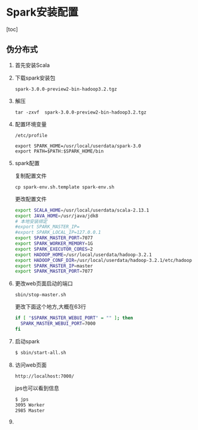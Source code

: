 # Spark安装配置

[toc]

## 伪分布式

1. 首先安装Scala

2. 下载spark安装包

   `spark-3.0.0-preview2-bin-hadoop3.2.tgz`

3. 解压

   `tar -zxvf  spark-3.0.0-preview2-bin-hadoop3.2.tgz`

4. 配置环境变量

   `/etc/profile`

   ```profile
   export SPARK_HOME=/usr/local/userdata/spark-3.0
   export PATH=$PATH:$SPARK_HOME/bin
   ```

5. spark配置

   复制配置文件

   `cp spark-env.sh.template spark-env.sh`

   更改配置文件

   ```sh
   export SCALA_HOME=/usr/local/userdata/scala-2.13.1
   export JAVA_HOME=/usr/java/jdk8
   # 本地安装绑定
   #export SPARK_MASTER_IP=
   #export SPARK_LOCAL_IP=127.0.0.1
   export SPARK_MASTER_PORT=7077
   export SPARK_WORKER_MEMORY=1G
   export SPARK_EXECUTOR_CORES=2
   export HADOOP_HOME=/usr/local/userdata/hadoop-3.2.1
   export HADOOP_CONF_DIR=/usr/local/userdata/hadoop-3.2.1/etc/hadoop
   export SPARK_MASTER_IP=master
   export SPARK_MASTER_PORT=7077
   
   ```

   

6. 更改web页面启动的端口

   `sbin/stop-master.sh `

   更改下面这个地方,大概在63行

   ```sh
   if [ "$SPARK_MASTER_WEBUI_PORT" = "" ]; then
     SPARK_MASTER_WEBUI_PORT=7000
   fi
   
   ```

   

7. 启动spark

   ```bash
   $ sbin/start-all.sh
   ```

   

8. 访问web页面

   `http://localhost:7000/`

   jps也可以看到信息

   ```bash
   $ jps
   3095 Worker
   2985 Master
   ```

   

9. 

   

   

    